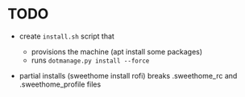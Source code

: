TODO
====
- create `install.sh` script that
  - provisions the machine (apt install some packages)
  - runs `dotmanage.py install --force`

- partial installs (sweethome install rofi) breaks .sweethome_rc and .sweethome_profile files